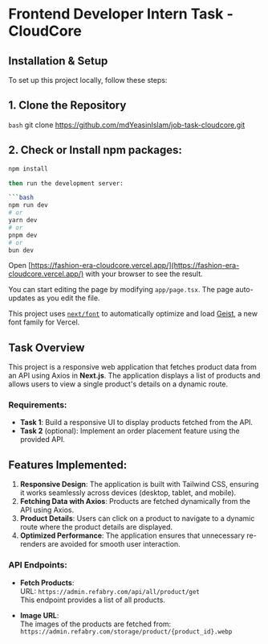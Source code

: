 # Frontend Developer Intern Task - CloudCore

## Installation & Setup

To set up this project locally, follow these steps:

## 1. Clone the Repository
```bash```
git clone https://github.com/mdYeasinIslam/job-task-cloudcore.git

## 2. Check or Install npm packages:
```bash 
npm install

then run the development server:

```bash
npm run dev
# or
yarn dev
# or
pnpm dev
# or
bun dev
```

Open [https://fashion-era-cloudcore.vercel.app/](https://fashion-era-cloudcore.vercel.app/) with your browser to see the result.

You can start editing the page by modifying `app/page.tsx`. The page auto-updates as you edit the file.

This project uses [`next/font`](https://nextjs.org/docs/app/building-your-application/optimizing/fonts) to automatically optimize and load [Geist](https://vercel.com/font), a new font family for Vercel.


## Task Overview
This project is a responsive web application that fetches product data from an API using Axios in **Next.js**. The application displays a list of products and allows users to view a single product's details on a dynamic route.

### Requirements:
- **Task 1**: Build a responsive UI to display products fetched from the API.
- **Task 2** (optional): Implement an order placement feature using the provided API.

## Features Implemented:
1. **Responsive Design**: The application is built with Tailwind CSS, ensuring it works seamlessly across devices (desktop, tablet, and mobile).
2. **Fetching Data with Axios**: Products are fetched dynamically from the API using Axios.
3. **Product Details**: Users can click on a product to navigate to a dynamic route where the product details are displayed.
4. **Optimized Performance**: The application ensures that unnecessary re-renders are avoided for smooth user interaction.

### API Endpoints:
- **Fetch Products**:  
  URL: `https://admin.refabry.com/api/all/product/get`  
  This endpoint provides a list of all products.

- **Image URL**:  
  The images of the products are fetched from:  
  `https://admin.refabry.com/storage/product/{product_id}.webp`


